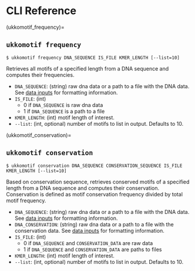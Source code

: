 # CLI Reference

(ukkomotif_frequency)=
## `ukkomotif frequency`

```console
$ ukkomotif frequency DNA_SEQUENCE IS_FILE KMER_LENGTH [--list=10]
```

Retrieves all motifs of a specified length from a DNA sequence and computes their frequencies.

* `DNA_SEQUENCE`: (string) raw dna data or a path to a file with the DNA data. See [data inputs](data_inputs) for formatting information.
* `IS_FILE`: (int) 
    * 0 if `DNA_SEQUENCE` is raw dna data
    * 1 if `DNA_SEQUENCE` is a path to a file
* `KMER_LENGTH`: (int) motif length of interest.
* `--list`: (int, optional) number of motifs to list in output. Defaults to 10.


(ukkomotif_conservation)=
## `ukkomotif conservation`

```console
$ ukkomotif conservation DNA_SEQUENCE CONSERVATION_SEQUENCE IS_FILE KMER_LENGTH [--list=10]
```

Based on conservation sequence, retrieves conserved motifs of a specified length from a DNA sequence and computes their conservation. Conservation is defined as motif conservation frequency divided by total motif frequency.

* `DNA_SEQUENCE`: (string) raw dna data or a path to a file with the DNA data. See [data inputs](data_inputs) for formatting information.
* `DNA_CONSERVATION`: (string) raw dna data or a path to a file with the conservation data. See [data inputs](data_inputs) for formatting information.
* `IS_FILE`: (int) 
    * 0 if `DNA_SEQUENCE` and `CONSERVATION_DATA` are raw data
    * 1 if `DNA_SEQUENCE` and `CONSERVATION_DATA` are paths to files
* `KMER_LENGTH`: (int) motif length of interest.
* `--list`: (int, optional) number of motifs to list in output. Defaults to 10.
